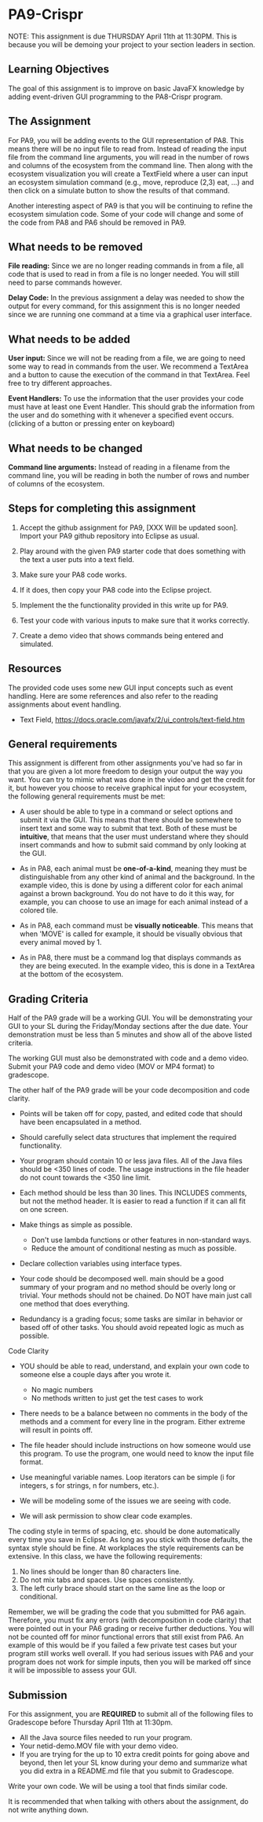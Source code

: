 # PA9-Crispr
NOTE: This assignment is due THURSDAY April 11th at 11:30PM. This is because
you will be demoing your project to your section leaders in section.

## Learning Objectives

The goal of this assignment is to improve on basic JavaFX knowledge by adding
event-driven GUI programming to the PA8-Crispr program.

## The Assignment

For PA9, you will be adding events to the GUI representation of PA8. This means
there will be no input file to read from. Instead of reading the input file
from the command line arguments, you will read in the number of rows and columns
of the ecosystem from the command line.  Then along with the ecosystem visualization
you will create a TextField where a user can input an ecosystem simulation command
(e.g., move, reproduce (2,3) eat, ...) and then click on a simulate
button to show the results of that command.

Another interesting aspect of PA9 is that you will be continuing to refine
the ecosystem simulation code.  Some of your code will change and some of the
code from PA8 and PA6 should be removed in PA9.


## What needs to be removed

**File reading:** Since we are no longer reading commands in from a file,
all code that is used to read in from a file is no longer needed.  You will
still need to parse commands however.

**Delay Code:** In the previous assignment a delay was needed to show the output
for every command, for this assignment this is no longer needed since we are running
one command at a time via a graphical user interface.

## What needs to be added

**User input:** Since we will not be reading from a file, we are going to need some way
to read in commands from the user.  We recommend a TextArea and a button to cause
the execution of the command in that TextArea.  Feel free to try different approaches.

**Event Handlers:** To use the information that the user provides your code must have
at least one Event Handler. This should grab the information from the user and do something with
it whenever a specified event occurs. (clicking of a button or pressing enter on keyboard)

## What needs to be changed

**Command line arguments:** Instead of reading in a filename from the command line, you will
be reading in both the number of rows and number of columns of the ecosystem.

## Steps for completing this assignment

 1. Accept the github assignment for PA9, [XXX Will be updated soon].  
    Import your PA9 github repository into Eclipse as usual.
 
 2. Play around with the given PA9 starter code that does something with the 
    text a user puts into a text field.
 
 3. Make sure your PA8 code works.
 
 4. If it does, then copy your PA8 code into the Eclipse project.
 
 5. Implement the the functionality provided in this write up for PA9.
 
 6. Test your code with various inputs to make sure that it works correctly.
 
 7. Create a demo video that shows commands being entered and simulated.


## Resources

The provided code uses some new GUI input concepts such as event handling.
Here are some references and also refer to the reading assignments about
event handling.

  * Text Field, https://docs.oracle.com/javafx/2/ui_controls/text-field.htm

## General requirements

This assignment is different from other assignments you've had so far 
in that you are given a lot more freedom to design your output the way 
you want. You can try to mimic what was done in the video and get the 
credit for it, but however you choose to receive graphical input for your
ecosystem, the following general requirements must be met:

* A user should be able to type in a command or select options and submit it via the GUI. This means that there
  should be somewhere to insert text and some way to submit that text. Both of these must be
  **intuitive**, that means that the user must understand where they should insert commands
  and how to submit said command by only looking at the GUI. 

* As in PA8, each animal must be **one-of-a-kind**, meaning they must be distinguishable 
  from any other kind of animal and the background. In the example video, this is 
  done by using a different color for each animal against a brown background. 
  You do not have to do it this way, for example, you can choose to use an 
  image for each animal instead of a colored tile.

* As in PA8, each command must be **visually noticeable**. This means that when 
  'MOVE' is called for example, it should be visually obvious that every 
  animal moved by 1.

* As in PA8, there must be a command log that displays commands as they are being executed. 
  In the example video, this is done in a TextArea at the bottom of the ecosystem.
  


## Grading Criteria

Half of the PA9 grade will be a working GUI.  You will be demonstrating your
GUI to your SL during the Friday/Monday sections after the due date.  Your demonstration
must be less than 5 minutes and show all of the above listed criteria.

The working GUI must also be demonstrated with code and a demo video.  
Submit your PA9 code and demo video (MOV or MP4 format) to gradescope.

The other half of the PA9 grade will be your code decomposition and code clarity.

* Points will be taken off for copy, pasted, and edited code that
  should have been encapsulated in a method.
  
* Should carefully select data structures that implement the required 
  functionality.

* Your program should contain 10 or less java files. All of the Java files should be <350 lines 
  of code.  The usage instructions in the file header do not count towards the <350 line limit.
  

* Each method should be less than 30 lines.  This INCLUDES
  comments, but not the method header.  It is easier to read a 
  function if it can all fit on one screen.

* Make things as simple as possible.
  * Don't use lambda functions or other features in non-standard ways.
  * Reduce the amount of conditional nesting as much as possible.

* Declare collection variables using interface types.

* Your code should be decomposed well. main should be a good summary of 
  your program and no method should be overly long or trivial. Your methods 
  should not be chained. Do NOT have main just call one method that does everything.

 * Redundancy is a grading focus; some tasks are similar in behavior or based off 
   of other tasks. You should avoid repeated logic as much as possible.

Code Clarity
* YOU should be able to read, understand, and explain your own code
  to someone else a couple days after you wrote it.
  * No magic numbers
  * No methods written to just get the test cases to work

* There needs to be a balance between no comments in the body of the
  methods and a comment for every line in the program.  Either extreme
  will result in points off.

* The file header should include instructions on how someone would
  use this program.  To use the program, one would need to know the
  input file format.

* Use meaningful variable names.  Loop iterators can
  be simple (i for integers, s for strings, n for numbers, etc.).

 * We will be modeling some of the issues we are seeing with code.

 * We will ask permission to show clear code examples.


The coding style in terms of spacing, etc. should be done automatically every time you 
save in Eclipse. As long as you stick with those defaults, the syntax style should 
be fine. At workplaces the style requirements can be extensive. In this class, we have 
the following requirements:
 1. No lines should be longer than 80 characters line.
 2. Do not mix tabs and spaces. Use spaces consistently.
 3. The left curly brace should start on the same line as the loop or conditional.

Remember, we will be grading the code that you submitted for PA6 again. Therefore, you must fix any
errors (with decomposition in code clarity) that were pointed out in your PA6 grading or receive further deductions.
You will not be counted off for minor functional errors that still exist from PA6. An example of this would be if you
failed a few private test cases but your program still works well overall. If you had serious issues with PA6 and your
program does not work for simple inputs, then you will be marked off since it will be impossible to assess your GUI.


## Submission

For this assignment, you are **REQUIRED** to submit all of the following files
to Gradescope before Thursday April 11th at 11:30pm. 
  * All the Java source files needed to run your program.
  * Your netid-demo.MOV file with your demo video.
  * If you are trying for the up to 10 extra credit points for going
    above and beyond, then let your SL know during your demo and summarize 
    what you did extra in a README.md file that you submit to Gradescope.

Write your own code. We will be using a tool that finds similar code.

It is recommended that when talking with others about the assignment, do not write
anything down.
